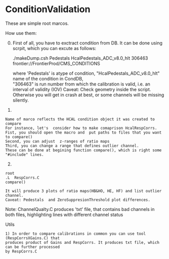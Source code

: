 # ConditionValidation
These are simple root marcos. 

  How use them:

  0) First of all, you have to exctract condition from DB.
     It can be done using  scrpit, which you can excute as follows:
     
      ./makeDump.csh Pedestals HcalPedestals_ADC_v8.0_hlt  306463  frontier://FrontierProd/CMS_CONDITIONS
      
      where 'Pedestals' is atype of condition, "HcalPedestals_ADC_v8.0_hlt" name of the condition in CondDB,  
      "306463" is run number from which the calibration is valid, i.e. an interval of validity (IOV)
      Caveat: Check geometry inside the script. Otherwise you will get in crash at best, 
      or some channels will be missing silently.    

  1)
    Name of marco reflects the HCAL condition object it was created to compare  
    For instance, let's  consider how to make comaprison HcalRespCorrs.
    Fist, you should open the macro and  put paths to files that you want to compare()
    Second, you can adjust  z-ranges of ratio maps
    Third, you can change a range that defines outlier channel.
    These can be done at begining function compare(), which is right some "#include" lines.

  2) 
    root
    .L  RespCorrs.C
    compare()

    It will produce 3 plots of ratio maps(HB&HO, HE, HF) and list outlier channel. 
    Caveat: Pedestals  and ZeroSuppresionThreshold plot differences.

   Note:  ChannelQualty.C produces 'txt' file, that contains bad channels in both files,
          highlighting lines with different channel status   


  Utils

    1) In order to compare calibrations in common you can use tool (RespCorrsXGains.C) that 
    produces product of Gains and RespCorrs. It produces txt file, which can be further processed
    by RespCorrs.C 
